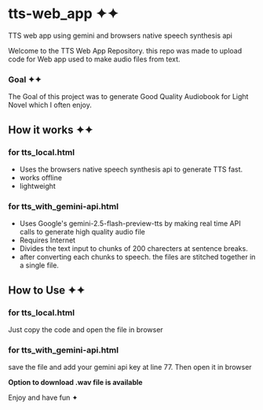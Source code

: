 # tts-web_app ✦✦
TTS web app using gemini and browsers native speech synthesis api


Welcome to the TTS Web App Repository. this repo was made to upload code for Web app used to make audio files from text.

### Goal ✦✦
The Goal of this project was to generate Good Quality Audiobook for Light Novel which I often enjoy.

## How it works ✦✦
### for tts_local.html
- Uses the browsers native speech synthesis api to generate TTS fast.
- works offline
- lightweight


### for tts_with_gemini-api.html
- Uses Google's gemini-2.5-flash-preview-tts by making real time API calls to generate high quality audio file
- Requires Internet
- Divides the text input to chunks of 200 charecters at sentence breaks.
- after converting each chunks to speech. the files are stitched together in a single file.


## How to Use ✦✦
### for tts_local.html
Just copy the code and open the file in browser



### for tts_with_gemini-api.html
save the file and add your gemini api key at line 77. Then open it in browser

**Option to download .wav file is available**

Enjoy and have fun ✦
